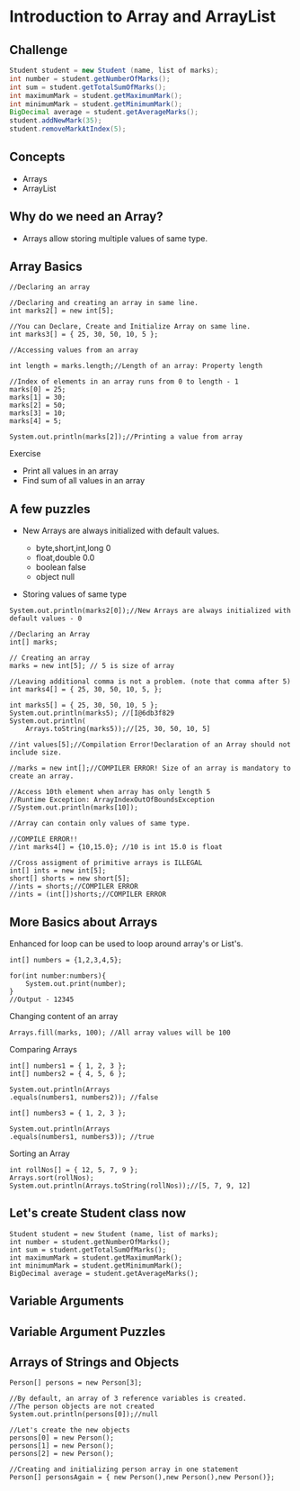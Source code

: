 # Introduction to Array and ArrayList

## Challenge
```java
Student student = new Student (name, list of marks);
int number = student.getNumberOfMarks();
int sum = student.getTotalSumOfMarks();
int maximumMark = student.getMaximumMark();
int minimumMark = student.getMinimumMark();
BigDecimal average = student.getAverageMarks();
student.addNewMark(35);
student.removeMarkAtIndex(5);
```

## Concepts
 - Arrays
 - ArrayList

## Why do we need an Array?
- Arrays allow storing multiple values of same type.

## Array Basics

```
//Declaring an array

//Declaring and creating an array in same line.
int marks2[] = new int[5];

//You can Declare, Create and Initialize Array on same line.
int marks3[] = { 25, 30, 50, 10, 5 };

//Accessing values from an array

int length = marks.length;//Length of an array: Property length

//Index of elements in an array runs from 0 to length - 1
marks[0] = 25;
marks[1] = 30;
marks[2] = 50;
marks[3] = 10;
marks[4] = 5;

System.out.println(marks[2]);//Printing a value from array
```
Exercise 
- Print all values in an array
- Find sum of all values in an array


## A few puzzles

- New Arrays are always initialized with default values.
   - byte,short,int,long    0 
   - float,double 0.0 
   - boolean false
   - object    null

- Storing values of same type


```
System.out.println(marks2[0]);//New Arrays are always initialized with default values - 0

//Declaring an Array
int[] marks;

// Creating an array
marks = new int[5]; // 5 is size of array

//Leaving additional comma is not a problem. (note that comma after 5)
int marks4[] = { 25, 30, 50, 10, 5, };

int marks5[] = { 25, 30, 50, 10, 5 };
System.out.println(marks5); //[I@6db3f829
System.out.println(
    Arrays.toString(marks5));//[25, 30, 50, 10, 5]

```

```
//int values[5];//Compilation Error!Declaration of an Array should not include size. 

//marks = new int[];//COMPILER ERROR! Size of an array is mandatory to create an array.

//Access 10th element when array has only length 5
//Runtime Exception: ArrayIndexOutOfBoundsException
//System.out.println(marks[10]);

//Array can contain only values of same type.

//COMPILE ERROR!!
//int marks4[] = {10,15.0}; //10 is int 15.0 is float

//Cross assigment of primitive arrays is ILLEGAL
int[] ints = new int[5];
short[] shorts = new short[5];
//ints = shorts;//COMPILER ERROR
//ints = (int[])shorts;//COMPILER ERROR

```

## More Basics about Arrays

Enhanced for loop can be used to loop around array's or List's.
```
int[] numbers = {1,2,3,4,5};

for(int number:numbers){
    System.out.print(number);
}
//Output - 12345
```

Changing content of an array
```
Arrays.fill(marks, 100); //All array values will be 100
```

Comparing Arrays

```
int[] numbers1 = { 1, 2, 3 };
int[] numbers2 = { 4, 5, 6 };

System.out.println(Arrays
.equals(numbers1, numbers2)); //false

int[] numbers3 = { 1, 2, 3 };

System.out.println(Arrays
.equals(numbers1, numbers3)); //true
```

Sorting an Array
```
int rollNos[] = { 12, 5, 7, 9 };
Arrays.sort(rollNos);
System.out.println(Arrays.toString(rollNos));//[5, 7, 9, 12]
```

## Let's create Student class now

```
Student student = new Student (name, list of marks);
int number = student.getNumberOfMarks();
int sum = student.getTotalSumOfMarks();
int maximumMark = student.getMaximumMark();
int minimumMark = student.getMinimumMark();
BigDecimal average = student.getAverageMarks();
```
## Variable Arguments

## Variable Argument Puzzles

## Arrays of Strings and Objects

```
Person[] persons = new Person[3];

//By default, an array of 3 reference variables is created.
//The person objects are not created
System.out.println(persons[0]);//null

//Let's create the new objects
persons[0] = new Person();
persons[1] = new Person();
persons[2] = new Person();

//Creating and initializing person array in one statement
Person[] personsAgain = { new Person(),new Person(),new Person()};

```